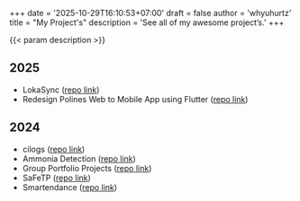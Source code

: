 +++
date = '2025-10-29T16:10:53+07:00'
draft = false
author = 'whyuhurtz'
title = "My Project's"
description = 'See all of my awesome project’s.'
+++

{{< param description >}}

## 2025

- LokaSync ([repo link](https://github.com/LokaSync/LokaSync))
- Redesign Polines Web to Mobile App using Flutter ([repo link](https://github.com/whyuhurtz/polines_app))

## 2024

- cilogs ([repo link](https://github.com/whyuhurtz/cilogs))
- Ammonia Detection ([repo link](https://github.com/whyuhurtz/Ammonia-Detection))
- Group Portfolio Projects ([repo link](https://github.com/whyuhurtz/il-group-portfolio/))
- SaFeTP ([repo link](https://github.com/whyuhurtz/SaFeTP))
- Smartendance ([repo link](https://github.com/whyuhurtz/Smartendance/))
